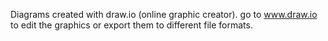 Diagrams created with draw.io (online graphic creator). go to www.draw.io to edit the graphics or export them to different file formats.